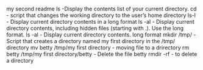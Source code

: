 my second readme
ls -Display the contents list of your current directory.
cd - script that changes the working directory to the user’s home directory
ls-l - Display current directory contents in a long format
ls -al - Display current directory contents, including hidden files (starting with .). Use the long format.
ls -al - Display current directory contents. long format
mkdir /tmp/ - Script that creates a directory named my first directory in the /tmp/ directory
mv betty /tmp/my first directory - moving file to a drirectory
rm betty /tmp/my first directory/betty - Delete the file betty
rmdir -rf - to delete a directory
